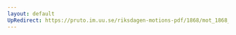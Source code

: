 ```yaml
---
layout: default
UpRedirect: https://pruto.im.uu.se/riksdagen-motions-pdf/1868/mot_1868__fk__23/mot_1868__fk__23-002.pdf
---
```

